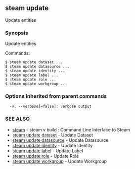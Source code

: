 ## steam update

Update entities

### Synopsis


Update entities

Commands:

    $ steam update dataset ...
    $ steam update datasource ...
    $ steam update identity ...
    $ steam update label ...
    $ steam update role ...
    $ steam update workgroup ...

### Options inherited from parent commands

```
  -v, --verbose[=false]: verbose output
```

### SEE ALSO
* [steam](steam.md)	 - steam v build : Command Line Interface to Steam
* [steam update dataset](steam_update_dataset.md)	 - Update Dataset
* [steam update datasource](steam_update_datasource.md)	 - Update Datasource
* [steam update identity](steam_update_identity.md)	 - Update Identity
* [steam update label](steam_update_label.md)	 - Update Label
* [steam update role](steam_update_role.md)	 - Update Role
* [steam update workgroup](steam_update_workgroup.md)	 - Update Workgroup

